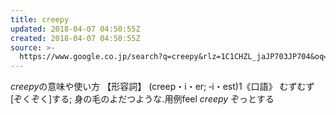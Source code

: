 ```yaml
---
title: creepy
updated: 2018-04-07 04:50:55Z
created: 2018-04-07 04:50:55Z
source: >-
  https://www.google.co.jp/search?q=creepy&rlz=1C1CHZL_jaJP703JP704&oq=creepy&aqs=chrome..69i57j0j69i61j0l3.1689j0j7&sourceid=chrome&ie=UTF-8
---
```


*creepy*の意味や使い方 【形容詞】 (creep・i・er; ‐i・est)1《口語》 むずむず[ぞくぞく]する; 身の毛のよだつような.用例feel *creepy* ぞっとする